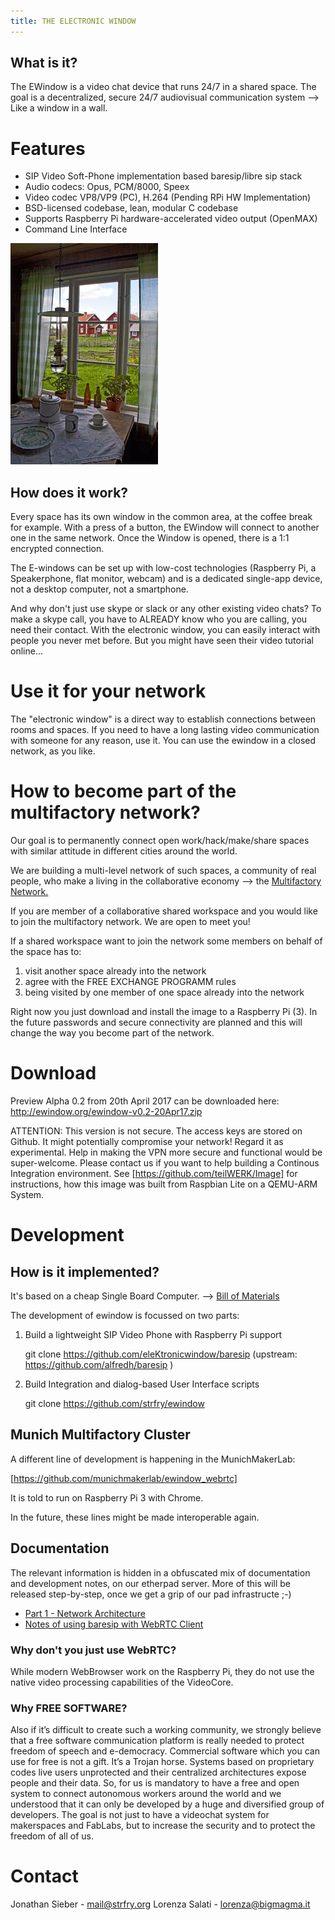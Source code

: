 ```yaml
---
title: THE ELECTRONIC WINDOW
---
```

## What is it?

The EWindow is a video chat device that runs 24/7 in a shared space.
The goal is a decentralized, secure 24/7 audiovisual communication system --> Like a window in a wall.

# Features

- SIP Video Soft-Phone implementation based baresip/libre sip stack
- Audio codecs: Opus, PCM/8000, Speex
- Video codec VP8/VP9 (PC), H.264 (Pending RPi HW Implementation)
- BSD-licensed codebase, lean, modular C codebase
- Supports Raspberry Pi hardware-accelerated video output (OpenMAX)
- Command Line Interface

![the typical CASE di RINGHIERA, in North Italy. Every window is one in front of the other one and interaction is much more than in a flat.](Hackpad-D-export-09Dec2016_files/multifactory.jpg)

## How does it work?

Every space has its own window in the common area, at the coffee break for example.
With a press of a button, the EWindow will connect to another one in the same network.
Once the Window is opened, there is a 1:1 encrypted connection.

The E-windows can be set up with low-cost technologies (Raspberry Pi, a Speakerphone, flat monitor, webcam) and is a dedicated single-app device, not a desktop computer, not a smartphone.

And why don't just use skype or slack or any other existing video chats? To make a skype call, you have to ALREADY know who you are calling, you need their contact. With the electronic window, you can easily interact with people you never met before. But you might have seen their video tutorial online...


# Use it for your network

The "electronic window" is a direct way to establish connections between rooms and spaces. 
If you need to have a long lasting video communication with someone for any reason, use it.
You can use the ewindow in a closed network, as you like. 


# How to become part of the multifactory network?

Our goal is to permanently connect open work/hack/make/share spaces with similar attitude in different cities around the world.

We are building a multi-level network of such spaces, a community of real people, who make a living in the collaborative economy --> the [Multifactory Network.](MultiFactory.md)

If you are member of a collaborative shared workspace and you would like to join the multifactory network. 
We are open to meet you!

If a shared workspace want to join the network some members on behalf of the space has to:
1. visit another space already into the network
2. agree with the FREE EXCHANGE PROGRAMM rules
3. being visited by one member of one space already into the network

Right now you just download and install the image to a Raspberry Pi (3).
In the future passwords and secure connectivity are planned and this will change the way you become part of the network.

Download  
========

Preview Alpha 0.2 from 20th April 2017 can be downloaded here:
http://ewindow.org/ewindow-v0.2-20Apr17.zip

ATTENTION: This version is not secure. The access keys are stored on Github. It might potentially compromise your network!
Regard it as experimental.
Help in making the VPN more secure and functional would be super-welcome.
Please contact us if you want to help building a Continous Integration environment. 
See [https://github.com/teilWERK/Image] for instructions, how this image was built from Raspbian Lite on a QEMU-ARM System.


Development  
===========

## How is it implemented?

It's based on a cheap Single Board Computer. --> [Bill of Materials](manual/EWindow-BOM.md)

The development of ewindow is focussed on two parts:

1) Build a lightweight SIP Video Phone with Raspberry Pi support

    git clone https://github.com/eleKtronicwindow/baresip
    (upstream: https://github.com/alfredh/baresip )

2) Build Integration and dialog-based User Interface scripts

    git clone https://github.com/strfry/ewindow

## Munich Multifactory Cluster

A different line of development is happening in the MunichMakerLab:

[https://github.com/munichmakerlab/ewindow_webrtc]

It is told to run on Raspberry Pi 3 with Chrome.

In the future, these lines might be made interoperable again.

## Documentation

The relevant information is hidden in a obfuscated mix of documentation and development notes, on our etherpad server.
More of this will be released step-by-step, once we get a grip of our pad infrastructe ;-)

- [Part 1 - Network Architecture](manual/EWindow-1.md)
- [Notes of using baresip with WebRTC Client](devlog/EWindow-7-WebRTC.md)

### Why don't you just use WebRTC?

While modern WebBrowser work on the Raspberry Pi, they do not use the native video processing capabilities of the VideoCore.


### Why FREE SOFTWARE?

Also if it’s difficult to create such a working community, we strongly believe that a free software communication platform is really needed to protect freedom of speech and e-democracy. Commercial software which you can use for free is not a gift. It’s a Trojan horse. Systems based on proprietary codes live users unprotected and their centralized architectures expose people and their data.
So, for us is mandatory to have a free and open system to connect autonomous workers around the world and we understood that it can only be developed by a huge and diversified group of developers. The goal is not just to have a videochat system for makerspaces and FabLabs, but to increase the security and to protect the freedom of all of us.


Contact
=======

Jonathan Sieber - mail@strfry.org
Lorenza Salati - lorenza@bigmagma.it

